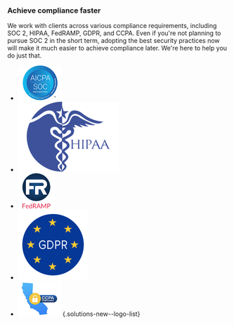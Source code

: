 ### Achieve compliance faster

We work with clients across various compliance requirements, including SOC 2,
HIPAA, FedRAMP, GDPR, and CCPA. Even if you're not planning to pursue SOC 2
in the short term, adopting the best security practices now will make it
much easier to achieve compliance later. We're here to help you do just that.

- ![AICPA](img/logo-aicpa-soc.png)
- ![HIPAA](img/logo-hipaa.svg)
- ![FedRAMP](img/logo-fedramp.png)
- ![GDPR](img/logo-gdpr.svg)
- ![CCPA](img/logo-ccpa.png)
{.solutions-new--logo-list}
